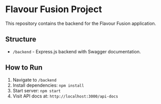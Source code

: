 # Flavour Fusion Project

This repository contains the backend for the Flavour Fusion application.

## Structure
- `/backend` - Express.js backend with Swagger documentation.

## How to Run
1. Navigate to `/backend`
2. Install dependencies: `npm install`
3. Start server: `npm start`
4. Visit API docs at: `http://localhost:3000/api-docs`
